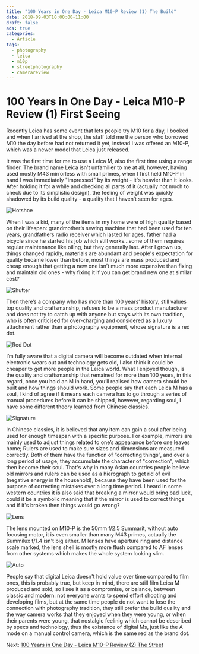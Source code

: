 ```yaml
---
title: "100 Years in One Day - Leica M10-P Review (1) The Build"
date: 2018-09-03T10:00:00+11:00
draft: false
ads: true
categories:
  - Article
tags:
  - photography
  - leica
  - m10p
  - streetphotography
  - camerareview
---
```


# 100 Years in One Day - Leica M10-P Review (1) First Seeing

Recently Leica has some event that lets people try M10 for a day, I booked and when I arrived at the shop, the staff told me the person who borrowed M10 the day before had not returned it yet, instead I was offered an M10-P, which was a newer model that Leica just released.

It was the first time for me to use a Leica M, also the first time using a range finder. The brand name Leica isn't unfamilier to me at all, however, having used mostly M43 mirrorless with small primes, when I first held M10-P in hand I was immediately  "impressed" by its weight - it's heavier than it looks. After holding it for a while and checking all parts of it (actually not much to check due to its simplistic design), the feeling of weight was quickly shadowed by its build quality - a quality that I haven’t seen for ages.

![Hotshoe][M10P-1]

When I was a kid, many of the items in my home were of high quality based on their lifespan: grandmother’s sewing machine that had been used for ten years, grandfathers radio receiver which lasted for ages, father had a bicycle since he started his job which still works…some of them requires regular maintenance like oiling, but they generally last. After I grown up, things changed rapidly, materials are abundant and people's expectation for quality became lower than before, most things are mass produced and cheap enough that getting a new one isn’t much more expensive than fixing and maintain old ones - why fixing it if you can get brand new one at similar cost?

![Shutter][M10P-2]

Then there’s a company who has more than 100 years’ history, still values top quality and craftsmanship, refuses to be a mass product manufacturer and does not try to catch up with anyone but stays with its own tradition, who is often criticised for over-charging and considered as a luxury attachment rather than a photography equipment, whose signature is a red dot.

![Red Dot][M10P-3]

I’m fully aware that a digital camera will become outdated when internal electronic wears out and technology gets old, I also think it could be cheaper to get more people in the Leica world. What I enjoyed though, is the quality and craftsmanship that remained for more than 100 years, in this regard, once you hold an M in hand, you’ll realised how camera should be built and how things should work. Some people say that each Leica M has a soul, I kind of agree if it means each camera has to go through a series of manual procedures before it can be shipped, however, regarding soul, I have some different theory learned from Chinese classics.

![Signature][M10P-4]

In Chinese classics, it is believed that any item can gain a soul after being used for enough timespan with a specific purpose. For example, mirrors are mainly used to adjust things related to one’s appearance before one leaves home; Rulers are used to make sure sizes and dimensions are measured correctly. Both of them have the function of “correcting things”, and over a long period of usage, they accumulate the character of "correction", which then become their soul. That's why in many Asian countries people believe old mirrors and rulers can be used as a hierograph to get rid of evil (negative energy in the household), because they have been used for the purpose of correcting mistakes over a long time period. I heard in some western countries it is also said that breaking a mirror would bring bad luck, could it be a symbolic meaning that if the mirror is used to correct things and if it's broken then things would go wrong?

![Lens][M10P-5]

The lens mounted on M10-P is the 50mm f/2.5 Summarit, without auto focusing motor, it is even smaller than many M43 primes, actually the Summilux f/1.4 isn't big either. M lenses have aperture ring and distance scale marked, the lens shell is mostly more flush compared to AF lenses from other systems which makes the whole system looking slim.

![Auto][M10P-6]

People say that digital Leica doesn't hold value over time compared to film ones, this is probably true, but keep in mind, there are still film Leica M produced and sold, so I see it as a compromise, or balance, between classic and modern: not everyone wants to spend effort shooting and developing films, but at the same time people do not want to lose the connection with photography tradition, they still prefer the build quality and the way camera works that they enjoyed when they were young, or when their parents were young, that nostalgic feelinig which cannot be described by specs and technology, thus the existance of digital Ms, just like the A mode on a manual control camera, which is the same red as the brand dot.

Next: [100 Years in One Day - Leica M10-P Review (2) The Street](/article/2018/reviewleicam10p2/)

[M10P-1]: /photos/2018/LeicaM10P/leica_m10p_01.jpg "Leica M10-P Macro"
[M10P-2]: /photos/2018/LeicaM10P/leica_m10p_02.jpg "Leica M10-P Macro"
[M10P-3]: /photos/2018/LeicaM10P/leica_m10p_03.jpg "Leica M10-P Macro"
[M10P-4]: /photos/2018/LeicaM10P/leica_m10p_04.jpg "Leica M10-P Macro"
[M10P-5]: /photos/2018/LeicaM10P/leica_m10p_05.jpg "Leica M10-P Macro"
[M10P-6]: /photos/2018/LeicaM10P/leica_m10p_06.jpg "Leica M10-P Macro"
